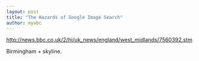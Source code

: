 ```yaml
---
layout: post
title: "The Hazards of Google Image Search"
author: myabc
---
```



<http://news.bbc.co.uk/2/hi/uk_news/england/west_midlands/7560392.stm>

Birmingham + skyline.
